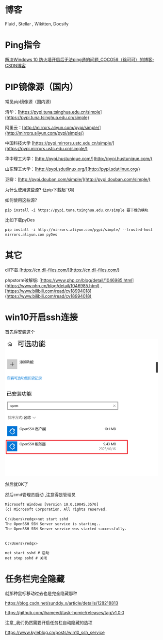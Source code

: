 # 博客



Fluid , Stellar , Wikitten, Docsify



# Ping指令

[解决Windows 10 防火墙开启后无法ping通的问题_COCO56（徐可可）的博客-CSDN博客](https://blog.csdn.net/coco56/article/details/105800213)

# PIP镜像源（国内）

常见pip镜像源（国内源）

清华：[https://pypi.tuna.tsinghua.edu.cn/simple](https://pypi.tuna.tsinghua.edu.cn/simple)

阿里云：[http://mirrors.aliyun.com/pypi/simple/](http://mirrors.aliyun.com/pypi/simple/)

中国科技大学 [https://pypi.mirrors.ustc.edu.cn/simple/](https://pypi.mirrors.ustc.edu.cn/simple/)

华中理工大学：[http://pypi.hustunique.com/](http://pypi.hustunique.com/)

山东理工大学：[http://pypi.sdutlinux.org/](http://pypi.sdutlinux.org/)

豆瓣：[http://pypi.douban.com/simple/](http://pypi.douban.com/simple/)

为什么使用这些源? 让pip下载起飞呗

如何使用这些源?

```
pip install -i https://pypi.tuna.tsinghua.edu.cn/simple 要下载的模块
```

比如下载pyDes

```
pip install -i http://mirrors.aliyun.com/pypi/simple/ --trusted-host mirrors.aliyun.com pyDes
```



# 其它



dll下载 [https://cn.dll-files.com/](https://cn.dll-files.com/)

phpstorm破解版: [https://www.php.cn/blog/detail/1046985.html](https://www.php.cn/blog/detail/1046985.html) , [https://www.bilibili.com/read/cv18994018](https://www.bilibili.com/read/cv18994018)



# win10开启ssh连接



首先得安装这个

![image-20231016110044630](img/image-20231016110044630.png)



然后就OK了

然后cmd管理员启动 ,注意得是管理员

```
Microsoft Windows [Version 10.0.19045.3570]
(c) Microsoft Corporation. All rights reserved.

C:\Users\redqx>net start sshd
The OpenSSH SSH Server service is starting..
The OpenSSH SSH Server service was started successfully.


C:\Users\redqx>
```



```
net start sshd # 启动
net stop sshd # 关闭
```



# 任务栏完全隐藏

就那种鼠标移动过去也是完全隐藏那种

https://blog.csdn.net/sunddy_x/article/details/128218813

https://github.com/ihameed/task-homie/releases/tag/v1.0.0

注意,,我们仍然需要开启任务栏自动隐藏的选项

https://www.kyleblog.cn/posts/win10_ssh_service
